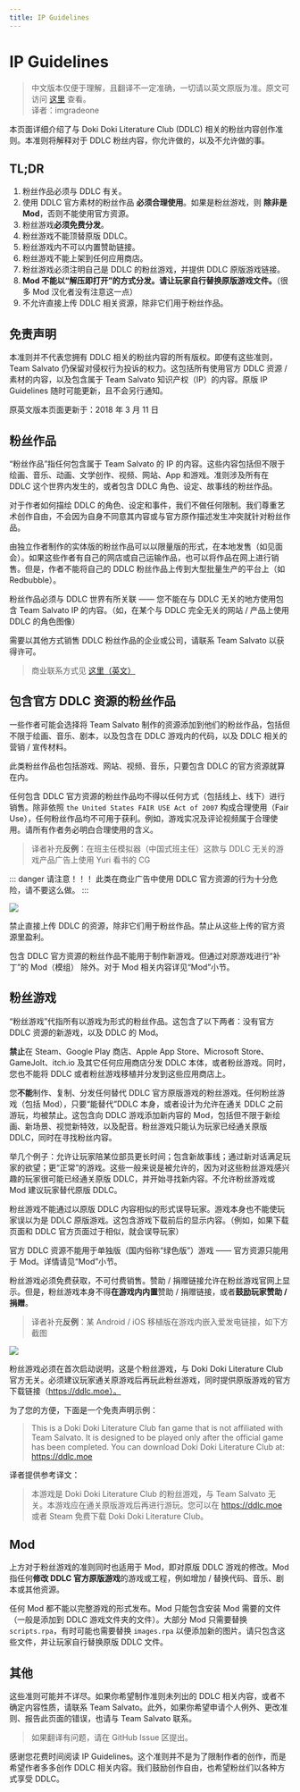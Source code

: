 ```yaml
---
title: IP Guidelines
---
```


# IP Guidelines

> 中文版本仅便于理解，且翻译不一定准确，一切请以英文原版为准。原文可访问 [这里](http://teamsalvato.com/ip-guidelines/) 查看。  
> 译者：imgradeone

本页面详细介绍了与 Doki Doki Literature Club (DDLC) 相关的粉丝内容创作准则。本准则将解释对于 DDLC 粉丝内容，你允许做的，以及不允许做的事。

## TL;DR

1. 粉丝作品必须与 DDLC 有关。
1. 使用 DDLC 官方素材的粉丝作品 **必须合理使用**。如果是粉丝游戏，则 **除非是 Mod**，否则不能使用官方资源。
1. 粉丝游戏**必须免费分发**。
1. 粉丝游戏不能顶替原版 DDLC。
1. 粉丝游戏内不可以内置赞助链接。
1. 粉丝游戏不能上架到任何应用商店。
1. 粉丝游戏必须注明自己是 DDLC 的粉丝游戏，并提供 DDLC 原版游戏链接。
1. **Mod 不能以“解压即打开”的方式分发。请让玩家自行替换原版游戏文件。**（很多 Mod 汉化者没有注意这一点）
1. 不允许直接上传 DDLC 相关资源，除非它们用于粉丝作品。

## 免责声明
本准则并不代表您拥有 DDLC 相关的粉丝内容的所有版权。即便有这些准则，Team Salvato 仍保留对侵权行为投诉的权力。这包括所有使用官方 DDLC 资源 / 素材的内容，以及包含属于 Team Salvato 知识产权（IP）的内容。原版 IP Guidelines 随时可能更新，且不会另行通知。

原英文版本页面更新于：2018 年 3 月 11 日

## 粉丝作品
“粉丝作品”指任何包含属于 Team Salvato 的 IP 的内容。这些内容包括但不限于绘画、音乐、动画、文学创作、视频、网站、App 和游戏。准则涉及所有在 DDLC 这个世界内发生的，或者包含 DDLC 角色、设定、故事线的粉丝作品。

对于作者如何描绘 DDLC 的角色、设定和事件，我们不做任何限制。我们尊重艺术创作自由，不会因为自身不同意其内容或与官方原作描述发生冲突就针对粉丝作品。

由独立作者制作的实体版的粉丝作品可以以限量版的形式，在本地发售（如见面会）。如果这些作者有自己的网店或自己运输作品，也可以将作品在网上进行销售。但是，作者不能将自己的 DDLC 粉丝作品上传到大型批量生产的平台上（如 Redbubble）。

粉丝作品必须与 DDLC 世界有所关联 —— 您不能在与 DDLC 无关的地方使用包含 Team Salvato IP 的内容。（如，在某个与 DDLC 完全无关的网站 / 产品上使用 DDLC 的角色图像）

需要以其他方式销售 DDLC 粉丝作品的企业或公司，请联系 Team Salvato 以获得许可。

> 商业联系方式见 [这里（英文）](http://teamsalvato.com/businesses/)

## 包含官方 DDLC 资源的粉丝作品
一些作者可能会选择将 Team Salvato 制作的资源添加到他们的粉丝作品，包括但不限于绘画、音乐、剧本，以及包含在 DDLC 游戏内的代码，以及 DDLC 相关的营销 / 宣传材料。

此类粉丝作品也包括游戏、网站、视频、音乐，只要包含 DDLC 的官方资源就算在内。

任何包含 DDLC 官方资源的粉丝作品均不得以任何方式（包括线上、线下）进行销售。除非依照 `the United States FAIR USE Act of 2007` 构成合理使用（Fair Use），任何粉丝作品均不可用于获利。例如，游戏实况及评论视频属于合理使用。请所有作者务必明白合理使用的含义。

> 译者补充**反例**：在班主任模拟器（中国式班主任）这款与 DDLC 无关的游戏产品广告上使用 Yuri 看书的 CG  

::: danger 请注意！！！
此类在商业广告中使用 DDLC 官方资源的行为十分危险，请不要这么做。
:::

![](https://cdn.jsdelivr.net/gh/imgradeone/assets.imgradeone.xyz@latest/yuriinad.jpg)

禁止直接上传 DDLC 的资源，除非它们用于粉丝作品。禁止从这些上传的官方资源里盈利。

包含 DDLC 官方资源的粉丝作品不能用于制作新游戏。但通过对原游戏进行“补丁”的 Mod（模组） 除外。对于 Mod 相关内容详见“Mod”小节。

## 粉丝游戏
“粉丝游戏”代指所有以游戏为形式的粉丝作品。这包含了以下两者：没有官方 DDLC 资源的新游戏，以及 DDLC 的 Mod。

**禁止**在 Steam、Google Play 商店、Apple App Store、Microsoft Store、GameJolt、itch.io 及其它任何应用商店分发 DDLC 本体，或者粉丝游戏。同时，您也不能将 DDLC 或者粉丝游戏移植并分发到这些应用商店上。

您**不能**制作、复制、分发任何替代 DDLC 官方原版游戏的粉丝游戏。任何粉丝游戏（包括 Mod），只要“能替代”DDLC 本身，或者设计为允许在通关 DDLC 之前游玩，均被禁止。这包含向 DDLC 游戏添加新内容的 Mod，包括但不限于新绘画、新场景、视觉新特效，以及配音。粉丝游戏只能认为玩家已经通关原版 DDLC，同时在寻找粉丝内容。

举几个例子：允许让玩家陪某位部员更长时间；包含新故事线；通过新对话满足玩家的欲望；更“正常”的游戏。这些一般来说是被允许的，因为对这些粉丝游戏感兴趣的玩家很可能已经通关原版 DDLC，并开始寻找新内容。不允许粉丝游戏或 Mod 建议玩家替代原版 DDLC。

粉丝游戏不能通过以原版 DDLC 内容相似的形式误导玩家。游戏本身也不能使玩家误以为是 DDLC 原版游戏。这包含游戏下载前后的显示内容。（例如，如果下载页面和 DDLC 官方页面过于相似，就会误导玩家）

官方 DDLC 资源不能用于单独版（国内俗称“绿色版”）游戏 —— 官方资源只能用于 Mod。详情请见“Mod”小节。

粉丝游戏必须免费获取，不可付费销售。赞助 / 捐赠链接允许在粉丝游戏官网上显示。但是，粉丝游戏本身不得**在游戏内内置**赞助 / 捐赠链接，或者**鼓励玩家赞助 / 捐赠**。

> 译者补充**反例**：某 Android / iOS 移植版在游戏内嵌入爱发电链接，如下方截图

![](https://cdn.jsdelivr.net/gh/imgradeone/assets.imgradeone.xyz@latest/fanli1.jpg)

粉丝游戏必须在首次启动说明，这是个粉丝游戏，与 Doki Doki Literature Club 官方无关。必须建议玩家通关原游戏后再玩此粉丝游戏，同时提供原版游戏的官方下载链接（https://ddlc.moe）。

为了您的方便，下面是一个免责声明示例：

> This is a Doki Doki Literature Club fan game that is not affiliated with Team Salvato. It is designed to be played only after the official game has been completed. You can download Doki Doki Literature Club at: https://ddlc.moe

译者提供参考译文：

> 本游戏是 Doki Doki Literature Club 的粉丝游戏，与 Team Salvato 无关。本游戏应在通关原版游戏后再进行游玩。您可以在 https://ddlc.moe 或者 Steam 免费下载 Doki Doki Literature Club。

## Mod
上方对于粉丝游戏的准则同时也适用于 Mod，即对原版 DDLC 游戏的修改。Mod 指任何**修改 DDLC 官方原版游戏**的游戏或工程，例如增加 / 替换代码、音乐、剧本或其他资源。

任何 Mod 都不能以完整游戏的形式发布。Mod 只能包含安装 Mod 需要的文件（一般是添加到 DDLC 游戏文件夹的文件）。大部分 Mod 只需要替换 `scripts.rpa`，有时可能也需要替换 `images.rpa` 以便添加新的图片。请只包含这些文件，并让玩家自行替换原版 DDLC 文件。

## 其他
这些准则可能并不详尽。如果你希望制作准则未列出的 DDLC 相关内容，或者不确定内容性质，请联系 Team Salvato。此外，如果你希望申请个人例外、更改准则、报告此页面的错误，也请与 Team Salvato 联系。

> 如果翻译有问题，请在 GitHub Issue 区提出。

感谢您花费时间阅读 IP Guidelines。这个准则并不是为了限制作者的创作，而是希望作者多多创作 DDLC 相关内容。我们鼓励创作自由，也希望粉丝们以各种方式享受 DDLC。
